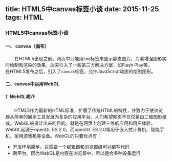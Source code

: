 title: HTML5中canvas标签小谈
date: 2015-11-25
tags: HTML
---

### HTML5中canvas标签小谈
#### 一、 canvas（画布）
&emsp;&emsp;在HTML5出现之前，网页中只能用`img`标签来显示静态图片，为看增强图形实时绘制和渲染的效果，后来引入了一些第三方解决方案，如Flash Play等。
&emsp;&emsp;在HTML5发布之后，引入了`canvas`标签，允许JavaScript动态的绘制图形。

#### 二、canvas中运用WebGL

##### 1. WebGL简介
&emsp;&emsp;HTML5作为最新的HTML标准，扩展了传统HTML的特性，并致力于使浏览器从简单的展示工具发展为复杂的应用平台，人们希望网页不仅仅是由二维图形组成。WebGL被设计出来的目的，就是在网页上创建三维的应用和用户体验。
&emsp;&emsp;WebGL起源于openGL ES 2.0，而openGL ES 2.0常用于嵌入式计算机、智能手机、家用游戏机等设备。WebGL的只要优点有：
- 开发环境简单。只需要一个编辑器和浏览器级可以编写代码
- 跨平台。因为WebGL是内嵌在浏览器中，所以适合多种设备运行